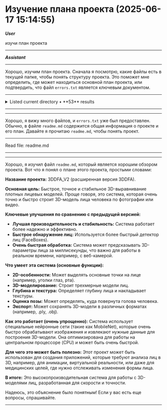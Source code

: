 <!-- Generated by SpecStory -->

# Изучение плана проекта (2025-06-17 15:14:55)

_**User**_

изучи план проекта

---

_**Assistant**_



---

Хорошо, изучим план проекта. Сначала я посмотрю, какие файлы есть в текущей папке, чтобы понять структуру проекта. Это поможет мне определить, где может находиться основной план проекта, или подтвердить, что файл `errors.txt` является ключевым документом.

---

<details>
            <summary>Listed current directory • **53** results</summary>
        
| Name |
|-------|
| 📄 `errors.txt` |
| 📁 `.cursor` |
| 📄 `.DS_Store` |
| 📁 `save` |
| 📁 `configs` |
| 📁 `.git` |
| 📁 `__pycache__` |
| 📄 `gradio_interface.py` |
| 📁 `data` |
| 📁 `logs` |
| 📄 `face_3d_analyzer.py` |
| 📄 `core_config.py` |
| 📄 `main.py` |
| 📄 `data_manager.py` |
| 📄 `report_generator.py` |
| 📁 `results` |
| 📁 `Sim3DR` |
| 📄 `interactive_widgets.py` |
| 📄 `metrics_calculator.py` |
| 📄 `data_processing.py` |
| 📁 `bfm` |
| 📁 `models` |
| 📁 `utils` |
| 📁 `FaceBoxes` |
| 📄 `texture_analyzer.py` |
| 📄 `visualization_engine.py` |
| 📁 `cache` |
| 📄 `medical_validator.py` |
| 📄 `temporal_analyzer.py` |
| 📄 `anomaly_detector.py` |
| 📄 `embedding_analyzer.py` |
| 📄 `ui_components.py` |
| 📁 `templates` |
| 📄 `requirements_modular.txt` |
| 📄 `TDDFA_ONNX.py` |
| 📄 `info.txt` |
| 📁 `flagged` |
| 📁 `input` |
| 📁 `.specstory` |
| 📄 `.cursorindexingignore` |
| 📁 `examples` |
| 📁 `weights` |
| 📄 `readme.md` |
| 📄 `requirements.txt` |
| 📄 `speed_cpu.py` |
| 📄 `latency.py` |
| 📁 `docs` |
| 📄 `TDDFA.py` |
| 📄 `build.sh` |
| 📄 `LICENSE` |
| 📄 `.gitignore` |
| 📁 `.github` |
| 📁 `3` |

</details>

---



---

Хорошо, я вижу много файлов, и `errors.txt` уже был предоставлен. Обычно, в файле `readme.md` содержится общая информация о проекте и его план. Давайте я прочитаю `readme.md`, чтобы понять проект.

---

Read file: readme.md

---



---

Хорошо, я изучил файл `readme.md`, который является хорошим обзором проекта. Вот что я понял о плане этого проекта, простыми словами:

**Название проекта:** 3DDFA_V2 (расширенная версия 3DDFA).

**Основная цель:** Быстрое, точное и стабильное 3D-выравнивание плотных лицевых моделей. Проще говоря, это система, которая очень точно и быстро строит 3D-модель лица человека по фотографии или видео.

**Ключевые улучшения по сравнению с предыдущей версией:**
*   **Лучшая производительность и стабильность:** Система работает более надежно и эффективно.
*   **Быстрое обнаружение лиц:** Используется более быстрый детектор лиц (FaceBoxes).
*   **Очень быстрая обработка:** Система может предсказывать 3D-параметры лица за миллисекунды, что важно для работы в реальном времени, например, с веб-камерой.

**Что умеет эта система (основные функции):**
*   **2D-особенности:** Может выделять основные точки на лице (например, уголки глаз, рта).
*   **3D-моделирование:** Строит трехмерные модели лиц.
*   **Глубина и текстура:** Определяет глубину лица и накладывает текстуры.
*   **Оценка позы:** Может определять, куда повернута голова человека.
*   **Экспорт:** Может сохранять 3D-модели в различных форматах (например, .ply, .obj).

**Как это работает (очень упрощенно):**
Система использует специальные нейронные сети (такие как MobileNet), которые очень быстро обрабатывают изображения и извлекают нужные данные для построения 3D-модели. Она оптимизирована для работы на центральном процессоре (CPU) и может быть очень быстрой.

**Для чего это может быть полезно:**
Этот проект может быть использован для создания приложений, которые требуют анализа лиц в 3D, например, для анимации, виртуальной реальности, или даже для медицинских целей, где нужно отслеживать изменения формы лица.

**В итоге:** Это высокопроизводительная система для работы с 3D-моделями лиц, разработанная для скорости и точности.

Надеюсь, это объяснение было понятным! Если у вас есть еще вопросы, спрашивайте.

---

